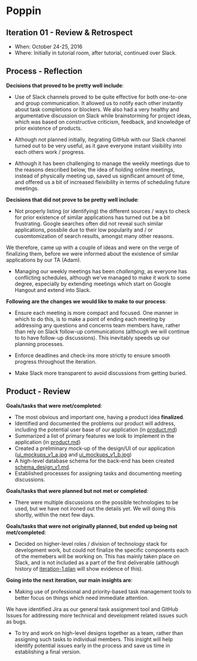# Poppin

## Iteration 01 - Review & Retrospect

 * When: October 24-25, 2016
 * Where: Initially in tutorial room, after tutorial, continued over Slack.

## Process - Reflection

__Decisions that proved to be pretty well include__:

 * Use of Slack channels proved to be quite effective for both one-to-one and group communication. It allowed us to notify each other instantly about task completions or blockers. We also had a very healthy and argumentative discussion on Slack while brainstorming for project ideas, which was based on constructive criticism, feedback, and knowledge of prior existence of products.

 * Although not planned initially, itegrating GitHub with our Slack channel turned out to be very useful, as it gave everyone instant visibility into each others work / progress.

 * Although it has been challenging to manage the weekly meetings due to the reasons described below, the idea of holding online meetings, instead of physically meeting up, saved us significant amount of time, and offered us a bit of increased fleixibility in terms of scheduling future meetings.


__Decisions that did not prove to be pretty well include__:

 * Not properly listing (or identifying) the different sources / ways to check for prior existence of similar applications has turned out be a bit frustrating. Google searches often did not reveal such similar applications, possbile due to their low popularity and / or cusomtomization of search results, amongst many other reasons.

 We therefore, came up with a couple of ideas and were on the verge of finalizing them, before we were informed about the existence of similar applications by our TA (Adam).

 * Managing our weekly meetings has been _challenging_, as everyone has conflicting schedules, although we've managed to make it work to some degree, especially by extending meetings which start on Google Hangout and extend into Slack.

__Following are the changes we would like to make to our process__:

 * Ensure each meeting is more compact and focused. One manner in which to do this, is to make a point of ending each meeting by addressing any questions and concerns team members have, rather than rely on Slack follow-up communications (although we will continue to to have follow-up discussions). This inevitably speeds up our planning processes.

 * Enforce deadlines and check-ins more strictly to ensure smooth progress throughout the iteration.

 * Make Slack more transparent to avoid discussions from getting buried.



## Product - Review

__Goals/tasks that were met/completed__:

 * The most obvious and important one, having a product idea __finalized__.
 * Identified and documented the problems our product will address, including the potential user base of our application (in [product.md](product.md))
 * Summarized a list of primary features we look to implement in the application (in [product.md](product.md))
 * Created a preliminary mock-up of the design/UI of our application ([ui_mockups_v1_a.jpg](designs/ui_mockups_v1_a.jpg) and [ui_mockups_v1_b.jpg](designs/ui_mockups_v1_b.jpg))
 * A high-level database schema for the back-end has been created [schema_design_v1.md](designs/schema_design_v1.md).
 * Established processes for assigning tasks and documenting meeting discussions.


__Goals/tasks that were planned but not met or completed__:

* There were multiple discussions on the possible technologies to be used, but we have not ironed out the details yet. We will doing this shortly, within the next few days.

__Goals/tasks that were not originally planned, but ended up being not met/completed__:

 * Decided on higher-level roles / division of technology stack for development work, but could not finalize the specific components each of the memebers will be working on.
   This has mainly taken place on Slack, and is not included as a part of the first deliverable (although history of [iteration-1.plan](iteration-1.plan.md) will show evidence of this).

__Going into the next iteration, our main insights are__:

* Making use of professional and priority-based task management tools to better focus on things which need immediate attention.

 We have identified Jira as our general task assignment tool and GitHub Issues for addressing more technical and development related issues such as bugs.

* To try and work on high-level designs together as a team, rather than assigning such tasks to individual members. This insight will help identify potential issues early in the process and save us time in establishing a final version.